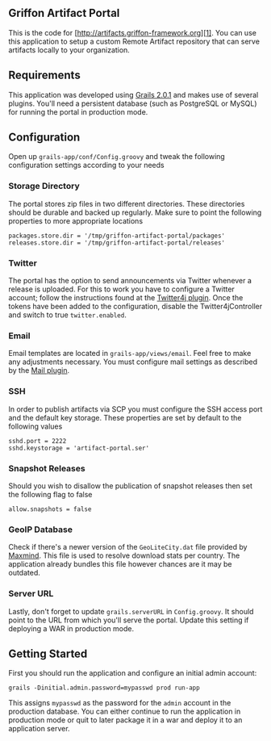 Griffon Artifact Portal
-----------------------

This is the code for [http://artifacts.griffon-framework.org][1]. You can use
this application to setup a custom Remote Artifact repository that can serve
artifacts locally to your organization.

Requirements
------------

This application was developed using [Grails 2.0.1][2] and makes use of several
plugins. You'll need a persistent database (such as PostgreSQL or MySQL) for
running the portal in production mode.

Configuration
-------------

Open up `grails-app/conf/Config.groovy` and tweak the following configuration
settings according to your needs

### Storage Directory

The portal stores zip files in two different directories. These directories
should be durable and backed up regularly. Make sure to point the following
properties to more appropriate locations

    packages.store.dir = '/tmp/griffon-artifact-portal/packages'
    releases.store.dir = '/tmp/griffon-artifact-portal/releases'

### Twitter

The portal has the option to send announcements via Twitter whenever a release
is uploaded. For this to work you have to configure a Twitter account; follow
the instructions found at the [Twitter4j plugin][3]. Once the tokens have been
added to the configuration, disable the Twitter4jController and switch to true
`twitter.enabled`.

### Email

Email templates are located in `grails-app/views/email`. Feel free to make any
adjustments necessary. You must configure mail settings as described by the
[Mail plugin][4].

### SSH

In order to publish artifacts via SCP you must configure the SSH access port
and the default key storage. These properties are set by default to the following
values

    sshd.port = 2222
    sshd.keystorage = 'artifact-portal.ser'

### Snapshot Releases

Should you wish to disallow the publication of snapshot releases then set the
following flag to false

    allow.snapshots = false

### GeoIP Database

Check if there's a newer version of the `GeoLiteCity.dat` file provided by [Maxmind][5].
This file is used to resolve download stats per country. The application already bundles
this file however chances are it may be outdated.


### Server URL

Lastly, don't forget to update `grails.serverURL` in `Config.groovy`. It should
point to the URL from which you'll serve the portal. Update this setting if
deploying a WAR in production mode.

Getting Started
---------------

First you should run the application and configure an initial admin account:

    grails -Dinitial.admin.password=mypasswd prod run-app

This assigns `mypasswd` as the password for the `admin` account in the production
database. You can either continue to run the application in production mode or
quit to later package it in a war and deploy it to an application server.


[1]: http://artifacts.griffon-framework.org
[2]: http://grails.org
[3]: http://grails.org/plugin/twitter4j
[4]: http://grails.org/plugin/mail
[5]: http://www.maxmind.com/app/geolitecity
